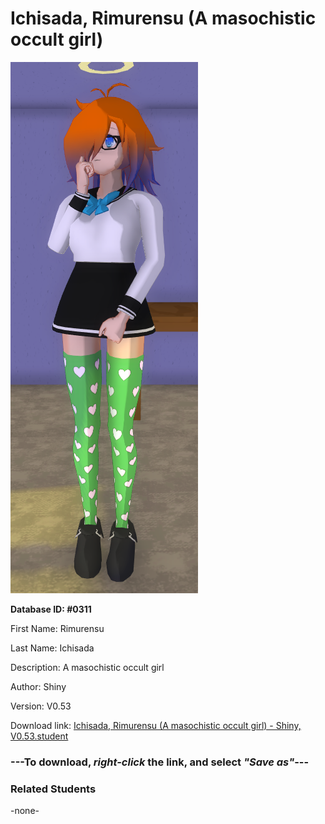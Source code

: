 # Ichisada, Rimurensu (A masochistic occult girl)

<img src="../../Files/Images/Ichisada, Rimurensu (A masochistic occult girl).png" title="Ichisada, Rimurensu (A masochistic occult girl) - Shiny, V0.53">

**Database ID: #0311**

First Name: Rimurensu

Last Name: Ichisada

Description: A masochistic occult girl

Author: Shiny

Version: V0.53

Download link: <a href="https://raw.githubusercontent.com/Arbiter1223/Daigaku-Gurashi-Custom-Students/master/Files/Student%20Files/Ichisada%2C%20Rimurensu%20(A%20masochistic%20occult%20girl)%20-%20Shiny%2C%20V0.53.student">Ichisada, Rimurensu (A masochistic occult girl) - Shiny, V0.53.student</a>

### ---**To download, _right-click_ the link, and select _"Save as"_**---

### Related Students

-none-
